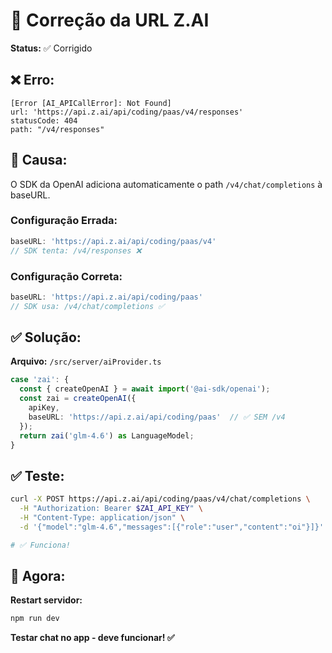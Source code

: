 # 🔧 Correção da URL Z.AI

**Status:** ✅ Corrigido

## ❌ Erro:
```
[Error [AI_APICallError]: Not Found]
url: 'https://api.z.ai/api/coding/paas/v4/responses'
statusCode: 404
path: "/v4/responses"
```

## 🎯 Causa:
O SDK da OpenAI adiciona automaticamente o path `/v4/chat/completions` à baseURL.

### Configuração Errada:
```typescript
baseURL: 'https://api.z.ai/api/coding/paas/v4'
// SDK tenta: /v4/responses ❌
```

### Configuração Correta:
```typescript
baseURL: 'https://api.z.ai/api/coding/paas'
// SDK usa: /v4/chat/completions ✅
```

## ✅ Solução:

**Arquivo:** `/src/server/aiProvider.ts`

```typescript
case 'zai': {
  const { createOpenAI } = await import('@ai-sdk/openai');
  const zai = createOpenAI({
    apiKey,
    baseURL: 'https://api.z.ai/api/coding/paas'  // ✅ SEM /v4
  });
  return zai('glm-4.6') as LanguageModel;
}
```

## ✅ Teste:
```bash
curl -X POST https://api.z.ai/api/coding/paas/v4/chat/completions \
  -H "Authorization: Bearer $ZAI_API_KEY" \
  -H "Content-Type: application/json" \
  -d '{"model":"glm-4.6","messages":[{"role":"user","content":"oi"}]}'

# ✅ Funciona!
```

## 🚀 Agora:
**Restart servidor:**
```bash
npm run dev
```

**Testar chat no app - deve funcionar! ✅**

